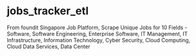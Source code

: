 # jobs_tracker_etl
From foundit Singapore Job Platform, Scrape Unique Jobs for 10 Fields - Software, Software Engineering, Enterprise Software, IT Management, IT Infrastructure, Information Technology, Cyber Security, Cloud Computing, Cloud Data Services, Data Center 